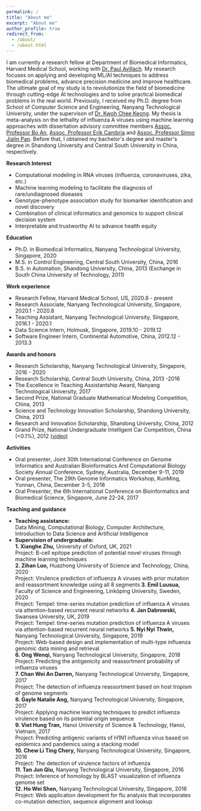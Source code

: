 ```yaml
---
permalink: /
title: "About me"
excerpt: "About me"
author_profile: true
redirect_from: 
  - /about/
  - /about.html
---
```


I am currently a research fellow at Department of Biomedical Informatics, Harvard Medical School, working with <a href="https://avillach-lab.hms.harvard.edu/">Dr. Paul Avillach</a>. My research focuses on applying and developing ML/AI techniques to address biomedical problems, advance precision medicine and improve healthcare. The ultimate goal of my study is to revolutionize the field of biomedicine through cutting-edge AI technologies and to solve practical biomedical problems in the real world. Previously, I received my Ph.D. degree from School of Computer Science and Engineering, Nanyang Technological University, under the supervison of <a href="https://personal.ntu.edu.sg/asckkwoh/">Dr. Kwoh Chee Keong</a>. My thesis is meta-analysis on the lethality of influenza A viruses using machine learning approaches with dissertation advisory committee members <a href="https://personal.ntu.edu.sg/boan/">Assoc. Professor Bo An</a>,  <a href="https://sentic.net/erikcambria/">Assoc. Professor Erik Cambria</a> and <a href="https://personal.ntu.edu.sg/sinnopan/">Assoc. Professor Sinno Jialin Pan</a>. Before that, I obtained my bachelor's degree and master's degree in Shandong University and Central South University in China, respectively.


<b>Research Interest</b>
- Computational modeling in RNA viruses (influenza, coronaviruses, zika, etc.)  
- Machine learning modeling to facilitate the diagnosis of rare/undiagnosed diseases
- Genotype-phenotype association study for biomarker identification and novel discovery
- Combination of clinical informatics and genomics to support clinical decision system
- Interpretable and trustworthy AI to advance health equity

<b>Education</b>
- Ph.D. in Biomedical Informatics, Nanyang Technological University, Singapore, 2020
- M.S. in Control Engineering, Central South University, China, 2016
- B.S. in Automation, Shandong University, China, 2013
(Exchange in South China University of Technology, 2011)

<b>Work experience</b>
- Research Fellow, Harvard Medical School, US, 2020.8 - present
- Research Associate, Nanyang Technological University, Singapore, 2020.1 - 2020.8
- Teaching Assistant, Nanyang Technological University, Singapore, 2016.1 - 2020.1
- Data Science Intern, Holmusk, Singapore, 2019.10 - 2019.12
- Software Engineer Intern, Continental Automotive, China, 2012.12 - 2013.3

<b>Awards and honors</b>
- Research Scholarship, Nanyang Technological University, Singapore, 2016 - 2020
- Research Scholarship, Central South University, China, 2013 -2016
- The Excellence in Teaching Assistantship Award, Nanyang Technological University, 2017
- Second Prize, National Graduate Mathematical Modeling Competition, China, 2013
- Science and Technology Innovation Scholarship, Shandong University, China, 2013
- Research and Innovation Scholarship, Shandong University, China, 2012
- Grand Prize, National Undergraduate Intelligent Car Competition, China (<0.1%), 2012  <a href="https://drive.google.com/file/d/1kber6JpINgj18coxI5XmV4I2bwgHdVDu/view?usp=sharing">(video)</a>

<b>Activities</b>
- Oral presenter, Joint 30th International Conference on Genome Informatics and Australian Bioinformatics And Computational Biology Society Annual Conference, Sydney, Australia, December 9-11, 2019
- Oral presenter, The 29th Genome Informatics Workshop, KunMing, Yunnan, China, December 3-5, 2018
- Oral Presenter, the 6th International Conference on Bioinformatics and Biomedical Science, Singapore, June 22-24, 2017

<b>Teaching and guidance</b>
- <b>Teaching assistance:</b>  
Data Mining, Computational Biology, Computer Architecture, Introduction to Data Science and Artificial Intelligence  
- <b>Supervision of undergraduate:</b>  
<b>1. Xianghe Zhu,</b> University of Oxford, UK, 2021  
Project: B-cell epitope prediction of potential novel viruses through machine learning techniques  
<b>2. Zihan Luo,</b> Huazhong University of Science and Technology, China, 2020  
Project: Virulence prediction of influenza A viruses with prior mutation and reassortment knowledge using all 8 segments 
<b>3. Emil Luusua,</b>  Faculty of Science and Engineering, Linköping University, Sweden, 2020  
Project: Tempel: time-series mutation prediction of influenza A viruses via attention-based recurrent neural networks
<b>4. Jan Dabrowski,</b> Swansea University, UK, 2019  
Project: Tempel: time-series mutation prediction of influenza A viruses via attention-based recurrent neural networks
<b>5. Nyi Nyi Thwin,</b> Nanyang Technological University, Singapore, 2019  
Project: Web-based design and implementation of multi-type influenza genomic data mining and retrieval   
<b>6. Ong Wenqi,</b> Nanyang Technological University, Singapore, 2018   
Project: Predicting the antigenicity and reassortment probability of influenza viruses   
<b>7. Chan Wei An Darren,</b> Nanyang Technological University, Singapore, 2017   
Project: The detection of influenza reassortment based on host tropism of genome segments   
<b>8. Gayle Natalie Ang,</b> Nanyang Technological University, Singapore, 2017   
Project: Applying machine learning techniques to predict influenza virulence based on its potential origin sequence   
<b>9. Viet Hung Tran,</b> Hanoi University of Science & Technology, Hanoi, Vietnam, 2017    
Project: Predicting antigenic variants of H1N1 influenza virus based on epidemics and pandemics using a stacking model  
<b>10. Chew Li Ting Chery,</b> Nanyang Technological University, Singapore, 2016   
Project: The detection of virulence factors of influenza  
<b>11. Tan Jun Qiu,</b> Nanyang Technological University, Singapore, 2016  
Project: Inference of homology by BLAST visualization of influenza genome set   
<b>12. Ho Wei Shen,</b> Nanyang Technological University, Singapore, 2016   
Project: Web application development for flu analysis that incorporates co-mutation detection, sequence alignment and lookup  

